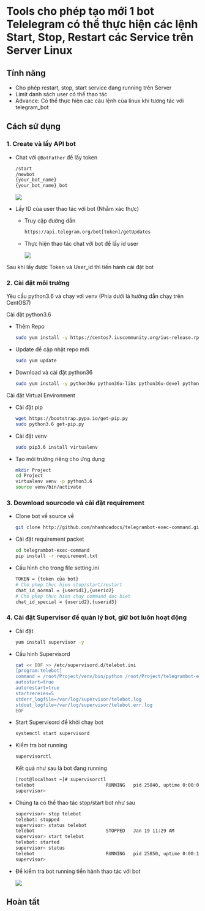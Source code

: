 # Tools cho phép tạo mới 1 bot Telelegram có thể thực hiện các lệnh Start, Stop, Restart các Service trên Server Linux

## Tính năng 
- Cho phép restart, stop, start service đang running trên Server
- Limit danh sách user có thể thao tác
- Advance: Có thể thực hiện các câu lệnh của linux khi tương tác với telegram_bot

## Cách sử dụng 
### 1. Create và lấy API bot

- Chat với `@BotFather` để lấy token
    ```sh
    /start
    /newbot
    {your_bot_name}
    {your_bot_name}_bot
    ```

    ![](images/newbot.gif)

- Lấy ID của user thao tác với bot (Nhằm xác thực)
    + Truy cập đường dẫn 
        ```sh
        https://api.telegram.org/bot[token]/getUpdates
        ```

    + Thực hiện thao tác chat với bot để lấy id user

        ![](images/chat_id.png)

Sau khi lấy được Token và User_id thì tiến hành cài đặt bot

### 2. Cài đặt môi trường

Yêu cầu python3.6 và chạy với venv (Phía dưới là hướng dẫn chạy trên CentOS7)

Cài đặt python3.6
- Thêm Repo 
    ```sh 
    sudo yum install -y https://centos7.iuscommunity.org/ius-release.rpm
    ```

- Update để cập nhật repo mới 
    ```sh 
    sudo yum update
    ```

- Download và cài đặt python36
    ```sh 
    sudo yum install -y python36u python36u-libs python36u-devel python36u-pip
    ```

Cài đặt Virtual Environment
- Cài đặt pip
    ```sh 
    wget https://bootstrap.pypa.io/get-pip.py
    sudo python3.6 get-pip.py
    ```

- Cài đặt venv
    ```sh 
    sudo pip3.6 install virtualenv
    ```

- Tạo môi trường riêng cho ứng dụng 
    ```sh 
    mkdir Project
    cd Project
    virtualenv venv -p python3.6
    source venv/bin/activate
    ```

### 3. Download sourcode và cài đặt requirement

- Clone bot về source về
    ```sh
    git clone http://github.com/nhanhoadocs/telegrambot-exec-command.git 
    ```

- Cài đặt requirement packet 
    ```sh
    cd telegrambot-exec-command
    pip install -r requirement.txt
    ```
- Cấu hình cho trong file setting.ini
    ```sh 
    TOKEN = {token của bot}
    # Cho phep thuc hien stop/start/restart
    chat_id_normal = {userid1},{userid2}
    # Cho phep thuc hien chay command dac biet
    chat_id_special = {userid2},{userid3}
    ```

### 4. Cài đặt Supervisor để quản lý bot, giữ bot luôn hoạt động 

- Cài đặt 
    ```sh 
    yum install supervisor -y 
    ```

- Cấu hình Supervisord
    ```sh 
    cat << EOF >> /etc/supervisord.d/telebot.ini
    [program:telebot]
    command = /root/Project/venv/bin/python /root/Project/telegrambot-exec-command/telebot.py
    autostart=true
    autorestart=true
    startrereies=5
    stderr_logfile=/var/log/supervisor/telebot.log
    stdout_logfile=/var/log/supervisor/telebot.err.log
    EOF
    ```

- Start Supervisord để khởi chạy bot
    ```sh 
    systemctl start supervisord
    ```

- Kiểm tra bot running 
    ```sh 
    supervisorctl
    ```

    Kết quả như sau là bot đang running 
    ```sh 
    [root@localhost ~]# supervisorctl
    telebot                          RUNNING   pid 25840, uptime 0:00:06
    supervisor>
    ```

- Chúng ta có thể thao tác stop/start bot như sau 
    ```sh 
    supervisor> stop telebot
    telebot: stopped
    supervisor> status telebot
    telebot                          STOPPED   Jan 19 11:29 AM
    supervisor> start telebot
    telebot: started
    supervisor> status
    telebot                          RUNNING   pid 25850, uptime 0:00:11
    supervisor>
    ```

- Để kiểm tra bot running tiến hành thao tác với bot 

    ![](images/working-bot.jpg)

## Hoàn tất
